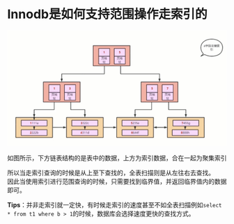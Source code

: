 # Innodb是如何支持范围操作走索引的

![索引](pic/1649262331857.jpg)

如图所示，下方链表结构的是表中的数据，上方为索引数据，合在一起为聚集索引

所以当走索引查询的时候是从上至下查找的，全表扫描则是从左往右去查找。  
因此当使用索引进行范围查询的时候，只需要找到临界值，并返回临界值内的数据即可。

**Tips**：并非走索引就一定快，有时候走索引的速度甚至不如全表扫描例如`select * from t1 where b > 1`的时候，数据库会选择速度更快的查找方式。